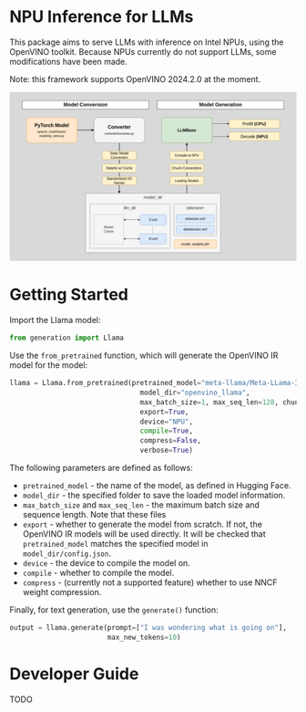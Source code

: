 # NPU Inference for LLMs
This package aims to serve LLMs with inference on Intel NPUs, using the
OpenVINO toolkit. Because NPUs currently do not support LLMs, some modifications
have been made.

Note: this framework supports OpenVINO 2024.2.0 at the moment.

![NITRO Workflow](assets/readme-diagram.png)

# Getting Started

Import the Llama model:
```python
from generation import Llama
```
Use the `from_pretrained` function, which will generate the OpenVINO IR model for the model:
```python
llama = Llama.from_pretrained(pretrained_model="meta-llama/Meta-LLama-3-8B",
                                model_dir="openvino_llama",
                                max_batch_size=1, max_seq_len=128, chunk_size=16,
                                export=True,
                                device="NPU",
                                compile=True,
                                compress=False,
                                verbose=True)
```
The following parameters are defined as follows:
* `pretrained_model` - the name of the model, as defined in Hugging Face.
* `model_dir` - the specified folder to save the loaded model information.
* `max_batch_size` and `max_seq_len` - the maximum batch size and sequence length. Note that these files
* `export` - whether to generate the model from scratch. If not, the OpenVINO IR models will be used directly. It will be checked that `pretrained_model` matches the specified model in `model_dir/config.json`.
* `device` - the device to compile the model on.
* `compile` - whether to compile the model.
* `compress` - (currently not a supported feature) whether to use NNCF weight compression.

Finally, for text generation, use the `generate()` function:
```python
output = llama.generate(prompt=["I was wondering what is going on"],
                        max_new_tokens=10)
```

# Developer Guide

TODO

